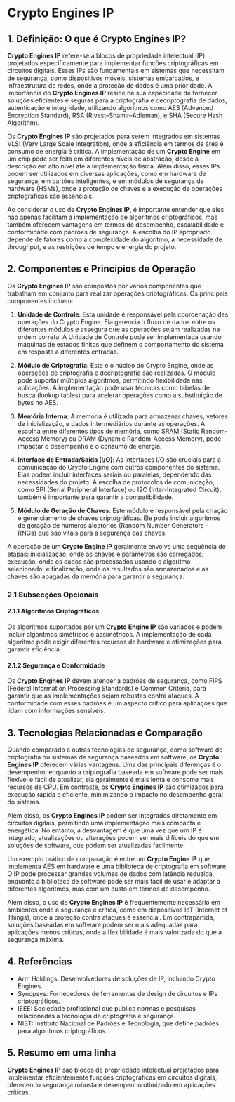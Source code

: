 # Crypto Engines IP

## 1. Definição: O que é **Crypto Engines IP**?
**Crypto Engines IP** refere-se a blocos de propriedade intelectual (IP) projetados especificamente para implementar funções criptográficas em circuitos digitais. Esses IPs são fundamentais em sistemas que necessitam de segurança, como dispositivos móveis, sistemas embarcados, e infraestrutura de redes, onde a proteção de dados é uma prioridade. A importância do **Crypto Engines IP** reside na sua capacidade de fornecer soluções eficientes e seguras para a criptografia e decriptografia de dados, autenticação e integridade, utilizando algoritmos como AES (Advanced Encryption Standard), RSA (Rivest–Shamir–Adleman), e SHA (Secure Hash Algorithm).

Os **Crypto Engines IP** são projetados para serem integrados em sistemas VLSI (Very Large Scale Integration), onde a eficiência em termos de área e consumo de energia é crítica. A implementação de um **Crypto Engine** em um chip pode ser feita em diferentes níveis de abstração, desde a descrição em alto nível até a implementação física. Além disso, esses IPs podem ser utilizados em diversas aplicações, como em hardware de segurança, em cartões inteligentes, e em módulos de segurança de hardware (HSMs), onde a proteção de chaves e a execução de operações criptográficas são essenciais.

Ao considerar o uso de **Crypto Engines IP**, é importante entender que eles não apenas facilitam a implementação de algoritmos criptográficos, mas também oferecem vantagens em termos de desempenho, escalabilidade e conformidade com padrões de segurança. A escolha do IP apropriado depende de fatores como a complexidade do algoritmo, a necessidade de throughput, e as restrições de tempo e energia do projeto.

## 2. Componentes e Princípios de Operação
Os **Crypto Engines IP** são compostos por vários componentes que trabalham em conjunto para realizar operações criptográficas. Os principais componentes incluem:

1. **Unidade de Controle**: Esta unidade é responsável pela coordenação das operações do Crypto Engine. Ela gerencia o fluxo de dados entre os diferentes módulos e assegura que as operações sejam realizadas na ordem correta. A Unidade de Controle pode ser implementada usando máquinas de estados finitos que definem o comportamento do sistema em resposta a diferentes entradas.

2. **Módulo de Criptografia**: Este é o núcleo do Crypto Engine, onde as operações de criptografia e decriptografia são realizadas. O módulo pode suportar múltiplos algoritmos, permitindo flexibilidade nas aplicações. A implementação pode usar técnicas como tabelas de busca (lookup tables) para acelerar operações como a substituição de bytes no AES.

3. **Memória Interna**: A memória é utilizada para armazenar chaves, vetores de inicialização, e dados intermediários durante as operações. A escolha entre diferentes tipos de memória, como SRAM (Static Random-Access Memory) ou DRAM (Dynamic Random-Access Memory), pode impactar o desempenho e o consumo de energia.

4. **Interface de Entrada/Saída (I/O)**: As interfaces I/O são cruciais para a comunicação do Crypto Engine com outros componentes do sistema. Elas podem incluir interfaces seriais ou paralelas, dependendo das necessidades do projeto. A escolha de protocolos de comunicação, como SPI (Serial Peripheral Interface) ou I2C (Inter-Integrated Circuit), também é importante para garantir a compatibilidade.

5. **Módulo de Geração de Chaves**: Este módulo é responsável pela criação e gerenciamento de chaves criptográficas. Ele pode incluir algoritmos de geração de números aleatórios (Random Number Generators - RNGs) que são vitais para a segurança das chaves.

A operação de um **Crypto Engine IP** geralmente envolve uma sequência de etapas: inicialização, onde as chaves e parâmetros são carregados; execução, onde os dados são processados usando o algoritmo selecionado; e finalização, onde os resultados são armazenados e as chaves são apagadas da memória para garantir a segurança.

### 2.1 Subsecções Opcionais
#### 2.1.1 Algoritmos Criptográficos
Os algoritmos suportados por um **Crypto Engine IP** são variados e podem incluir algoritmos simétricos e assimétricos. A implementação de cada algoritmo pode exigir diferentes recursos de hardware e otimizações para garantir eficiência.

#### 2.1.2 Segurança e Conformidade
Os **Crypto Engines IP** devem atender a padrões de segurança, como FIPS (Federal Information Processing Standards) e Common Criteria, para garantir que as implementações sejam robustas contra ataques. A conformidade com esses padrões é um aspecto crítico para aplicações que lidam com informações sensíveis.

## 3. Tecnologias Relacionadas e Comparação
Quando comparado a outras tecnologias de segurança, como software de criptografia ou sistemas de segurança baseados em software, os **Crypto Engines IP** oferecem várias vantagens. Uma das principais diferenças é o desempenho: enquanto a criptografia baseada em software pode ser mais flexível e fácil de atualizar, ela geralmente é mais lenta e consome mais recursos de CPU. Em contraste, os **Crypto Engines IP** são otimizados para execução rápida e eficiente, minimizando o impacto no desempenho geral do sistema.

Além disso, os **Crypto Engines IP** podem ser integrados diretamente em circuitos digitais, permitindo uma implementação mais compacta e energética. No entanto, a desvantagem é que uma vez que um IP é integrado, atualizações ou alterações podem ser mais difíceis do que em soluções de software, que podem ser atualizadas facilmente.

Um exemplo prático de comparação é entre um **Crypto Engine IP** que implementa AES em hardware e uma biblioteca de criptografia em software. O IP pode processar grandes volumes de dados com latência reduzida, enquanto a biblioteca de software pode ser mais fácil de usar e adaptar a diferentes algoritmos, mas com um custo em termos de desempenho.

Além disso, o uso de **Crypto Engines IP** é frequentemente necessário em ambientes onde a segurança é crítica, como em dispositivos IoT (Internet of Things), onde a proteção contra ataques é essencial. Em contrapartida, soluções baseadas em software podem ser mais adequadas para aplicações menos críticas, onde a flexibilidade é mais valorizada do que a segurança máxima.

## 4. Referências
- Arm Holdings: Desenvolvedores de soluções de IP, incluindo Crypto Engines.
- Synopsys: Fornecedores de ferramentas de design de circuitos e IPs criptográficos.
- IEEE: Sociedade profissional que publica normas e pesquisas relacionadas à tecnologia de criptografia e segurança.
- NIST: Instituto Nacional de Padrões e Tecnologia, que define padrões para algoritmos criptográficos.

## 5. Resumo em uma linha
**Crypto Engines IP** são blocos de propriedade intelectual projetados para implementar eficientemente funções criptográficas em circuitos digitais, oferecendo segurança robusta e desempenho otimizado em aplicações críticas.